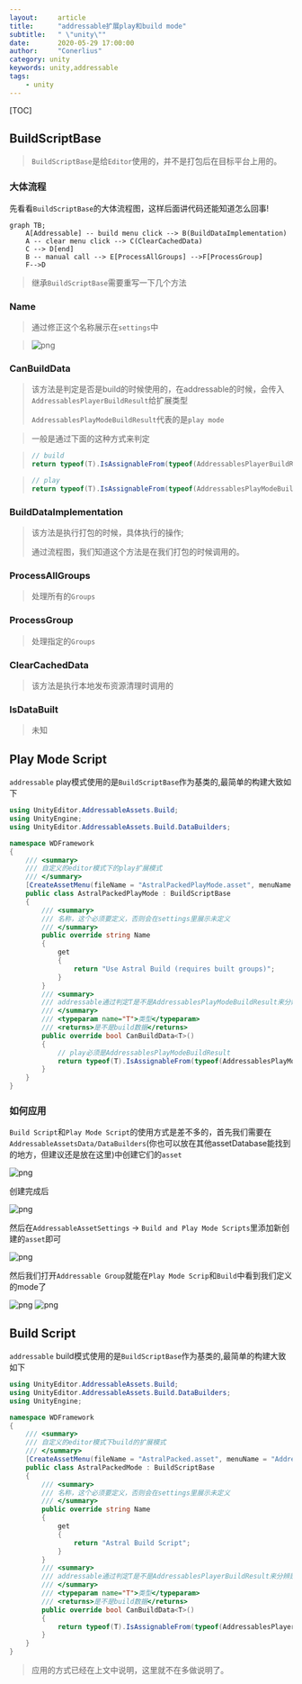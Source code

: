 ```yaml
---
layout:     article
title:      "addressable扩展play和build mode"
subtitle:   " \"unity\""
date:       2020-05-29 17:00:00
author:     "Conerlius"
category: unity
keywords: unity,addressable
tags:
    - unity
---
```


[TOC]

## BuildScriptBase

> `BuildScriptBase`是给`Editor`使用的，并不是打包后在目标平台上用的。

### 大体流程

先看看`BuildScriptBase`的大体流程图，这样后面讲代码还能知道怎么回事!

```mermaid
graph TB;
	A[Addressable] -- build menu click --> B(BuildDataImplementation)
    A -- clear menu click --> C(ClearCachedData)
    C --> D[end]
	B -- manual call --> E[ProcessAllGroups] -->F[ProcessGroup]
	F-->D
```

> 继承`BuildScriptBase`需要重写一下几个方法

### Name

> 通过修正这个名称展示在`settings`中

> ![png](/images/Unity/addressable/6.png)

### CanBuildData

> 该方法是判定是否是build的时候使用的，在addressable的时候，会传入`AddressablesPlayerBuildResult`给扩展类型
>
> `AddressablesPlayModeBuildResult`代表的是`play mode`

> 一般是通过下面的这种方式来判定

> ```c#
> // build
> return typeof(T).IsAssignableFrom(typeof(AddressablesPlayerBuildResult));
> ```

> ```c#
> // play
> return typeof(T).IsAssignableFrom(typeof(AddressablesPlayModeBuildResult));
> ```

### BuildDataImplementation

> 该方法是执行打包的时候，具体执行的操作;
> 
> 通过流程图，我们知道这个方法是在我们打包的时候调用的。

### ProcessAllGroups

> 处理所有的`Groups`

### ProcessGroup

> 处理指定的`Groups`

### ClearCachedData

> 该方法是执行本地发布资源清理时调用的

### IsDataBuilt

> 未知


## Play Mode Script

`addressable` play模式使用的是`BuildScriptBase`作为基类的,最简单的构建大致如下

```c#
using UnityEditor.AddressableAssets.Build;
using UnityEngine;
using UnityEditor.AddressableAssets.Build.DataBuilders;

namespace WDFramework
{
	/// <summary>
	/// 自定义的editor模式下的play扩展模式
	/// </summary>
	[CreateAssetMenu(fileName = "AstralPackedPlayMode.asset", menuName = "Addressables/Content Builders/Use Astral Build (requires built groups)")]
	public class AstralPackedPlayMode : BuildScriptBase
	{
		/// <summary>
		/// 名称，这个必须要定义，否则会在settings里展示未定义
		/// </summary>
		public override string Name
		{
			get
			{
				return "Use Astral Build (requires built groups)";
			}
		}
		/// <summary>
		/// addressable通过判定T是不是AddressablesPlayModeBuildResult来分辨是play还是build
		/// </summary>
		/// <typeparam name="T">类型</typeparam>
		/// <returns>是不是build数据</returns>
		public override bool CanBuildData<T>()
		{
			// play必须是AddressablesPlayModeBuildResult
			return typeof(T).IsAssignableFrom(typeof(AddressablesPlayModeBuildResult));
		}
	}
}
```

### 如何应用

`Build Script`和`Play Mode Script`的使用方式是差不多的，首先我们需要在`AddressableAssetsData/DataBuilders`(你也可以放在其他assetDatabase能找到的地方，但建议还是放在这里)中创建它们的`asset`

![png](/images/Unity/addressable/4.png)

创建完成后

![png](/images/Unity/addressable/5.png)

然后在`AddressableAssetSettings` -> `Build and Play Mode Scripts`里添加新创建的`asset`即可

![png](/images/Unity/addressable/6.png)

然后我们打开`Addressable Group`就能在`Play Mode Scrip`和`Build`中看到我们定义的mode了

![png](/images/Unity/addressable/7.png)
![png](/images/Unity/addressable/8.png)


## Build Script

`addressable` build模式使用的是`BuildScriptBase`作为基类的,最简单的构建大致如下

```c#
using UnityEditor.AddressableAssets.Build;
using UnityEditor.AddressableAssets.Build.DataBuilders;
using UnityEngine;

namespace WDFramework
{
	/// <summary>
	/// 自定义的editor模式下build的扩展模式
	/// </summary>
	[CreateAssetMenu(fileName = "AstralPacked.asset", menuName = "Addressables/Content Builders/Astral Build Script")]
	public class AstralPackedMode : BuildScriptBase
	{
		/// <summary>
		/// 名称，这个必须要定义，否则会在settings里展示未定义
		/// </summary>
		public override string Name
		{
			get
			{
				return "Astral Build Script";
			}
		}
		/// <summary>
		/// addressable通过判定T是不是AddressablesPlayerBuildResult来分辨是play还是build
		/// </summary>
		/// <typeparam name="T">类型</typeparam>
		/// <returns>是不是build数据</returns>
		public override bool CanBuildData<T>()
		{
			return typeof(T).IsAssignableFrom(typeof(AddressablesPlayerBuildResult));
		}
	}
}
```

> 应用的方式已经在上文中说明，这里就不在多做说明了。